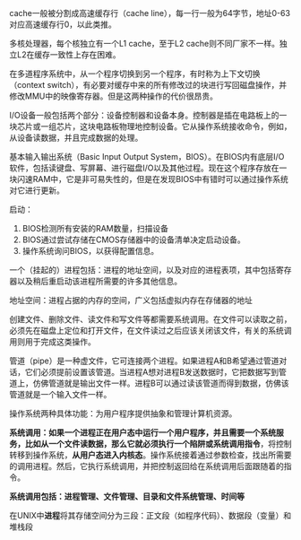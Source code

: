 cache一般被分割成高速缓存行（cache line），每一行一般为64字节，地址0-63对应高速缓存行0，以此类推。

多核处理器，每个核独立有一个L1 cache，至于L2 cache则不同厂家不一样。独立L2在缓存一致性上存在困难。

在多道程序系统中，从一个程序切换到另一个程序，有时称为上下文切换（context switch），有必要对缓存中来的所有修改过的块进行写回磁盘操作，并修改MMU中的映像寄存器。但是这两种操作的代价很昂贵。

I/O设备一般包括两个部分：设备控制器和设备本身。控制器是插在电路板上的一块芯片或一组芯片，这块电路板物理地控制设备。它从操作系统接收命令，例如，从设备读数据，并且完成数据的处理。

基本输入输出系统（Basic Input Output System，BIOS）。在BIOS内有底层I/O软件，包括读键盘、写屏幕、进行磁盘I/O以及其他过程。现在这个程序存放在一块闪速RAM中，它是非可易失性的，但是在发现BIOS中有错时可以通过操作系统对它进行更新。

启动：

1. BIOS检测所有安装的RAM数量，扫描设备
2. BIOS通过尝试存储在CMOS存储器中的设备清单决定启动设备。
3. 操作系统询问BIOS，以获得配置信息。

一个（挂起的）进程包括：进程的地址空间，以及对应的进程表项，其中包括寄存器以及稍后重启动该进程所需要的许多其他信息。

地址空间：进程占据的内存的空间，广义包括虚拟内存在存储器的地址

创建文件、删除文件、读文件和写文件等都需要系统调用。在文件可以读取之前，必须先在磁盘上定位和打开文件，在文件读过之后应该关闭该文件，有关的系统调用则用于完成这类操作。

管道（pipe）是一种虚文件，它可连接两个进程。如果进程A和B希望通过管道对话，它们必须提前设置该管道。当进程A想对进程B发送数据时，它把数据写到管道上，仿佛管道就是输出文件一样。进程B可以通过读该管道而得到数据，仿佛该管道就是一个输入文件一样。



操作系统两种具体功能：为用户程序提供抽象和管理计算机资源。

**系统调用：**如果一个进程正在用户态中运行一个用户程序，并且需要一个系统服务，比如从一个文件读数据，那么它就必须**执行一个陷阱或系统调用指令**，将控制转移到操作系统，**从用户态进入内核态**。操作系统接着通过参数检查，找出所需要的调用进程。然后，它执行系统调用，并把控制返回给在系统调用后面跟随着的指令。

**系统调用包括：进程管理、文件管理、目录和文件系统管理、时间等**

在UNIX中**进程**将其存储空间分为三段：正文段（如程序代码）、数据段（变量）和堆栈段


